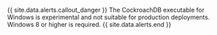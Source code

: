 {{ site.data.alerts.callout_danger }}
The CockroachDB executable for Windows is experimental and not suitable for production deployments. Windows 8 or higher is required.
{{ site.data.alerts.end }}
